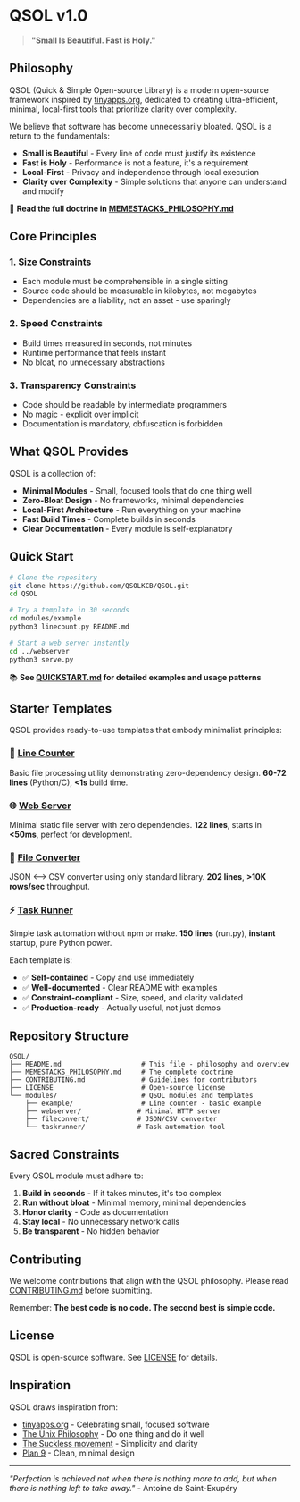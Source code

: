 # QSOL v1.0

> **"Small Is Beautiful. Fast is Holy."**

## Philosophy

QSOL (Quick & Simple Open-source Library) is a modern open-source framework inspired by [tinyapps.org](https://tinyapps.org), dedicated to creating ultra-efficient, minimal, local-first tools that prioritize clarity over complexity.

We believe that software has become unnecessarily bloated. QSOL is a return to the fundamentals:
- **Small is Beautiful** - Every line of code must justify its existence
- **Fast is Holy** - Performance is not a feature, it's a requirement
- **Local-First** - Privacy and independence through local execution
- **Clarity over Complexity** - Simple solutions that anyone can understand and modify

📖 **Read the full doctrine in [MEMESTACKS_PHILOSOPHY.md](MEMESTACKS_PHILOSOPHY.md)**

## Core Principles

### 1. **Size Constraints**
- Each module must be comprehensible in a single sitting
- Source code should be measurable in kilobytes, not megabytes
- Dependencies are a liability, not an asset - use sparingly

### 2. **Speed Constraints**
- Build times measured in seconds, not minutes
- Runtime performance that feels instant
- No bloat, no unnecessary abstractions

### 3. **Transparency Constraints**
- Code should be readable by intermediate programmers
- No magic - explicit over implicit
- Documentation is mandatory, obfuscation is forbidden

## What QSOL Provides

QSOL is a collection of:
- **Minimal Modules** - Small, focused tools that do one thing well
- **Zero-Bloat Design** - No frameworks, minimal dependencies
- **Local-First Architecture** - Run everything on your machine
- **Fast Build Times** - Complete builds in seconds
- **Clear Documentation** - Every module is self-explanatory

## Quick Start

```bash
# Clone the repository
git clone https://github.com/QSOLKCB/QSOL.git
cd QSOL

# Try a template in 30 seconds
cd modules/example
python3 linecount.py README.md

# Start a web server instantly
cd ../webserver
python3 serve.py
```

📚 **See [QUICKSTART.md](QUICKSTART.md) for detailed examples and usage patterns**

## Starter Templates

QSOL provides ready-to-use templates that embody minimalist principles:

### 🧮 [Line Counter](modules/example/) 
Basic file processing utility demonstrating zero-dependency design. **60-72 lines** (Python/C), **<1s** build time.

### 🌐 [Web Server](modules/webserver/)
Minimal static file server with zero dependencies. **122 lines**, starts in **<50ms**, perfect for development.

### 🔄 [File Converter](modules/fileconvert/)
JSON ⟷ CSV converter using only standard library. **202 lines**, **>10K rows/sec** throughput.

### ⚡ [Task Runner](modules/taskrunner/)
Simple task automation without npm or make. **150 lines** (run.py), **instant** startup, pure Python power.

Each template is:
- ✅ **Self-contained** - Copy and use immediately
- ✅ **Well-documented** - Clear README with examples
- ✅ **Constraint-compliant** - Size, speed, and clarity validated
- ✅ **Production-ready** - Actually useful, not just demos

## Repository Structure

```
QSOL/
├── README.md                    # This file - philosophy and overview
├── MEMESTACKS_PHILOSOPHY.md     # The complete doctrine
├── CONTRIBUTING.md              # Guidelines for contributors
├── LICENSE                      # Open-source license
└── modules/                     # QSOL modules and templates
    ├── example/                 # Line counter - basic example
    ├── webserver/              # Minimal HTTP server
    ├── fileconvert/            # JSON/CSV converter
    └── taskrunner/             # Task automation tool
```

## Sacred Constraints

Every QSOL module must adhere to:

1. **Build in seconds** - If it takes minutes, it's too complex
2. **Run without bloat** - Minimal memory, minimal dependencies
3. **Honor clarity** - Code as documentation
4. **Stay local** - No unnecessary network calls
5. **Be transparent** - No hidden behavior

## Contributing

We welcome contributions that align with the QSOL philosophy. Please read [CONTRIBUTING.md](CONTRIBUTING.md) before submitting.

Remember: **The best code is no code. The second best is simple code.**

## License

QSOL is open-source software. See [LICENSE](LICENSE) for details.

## Inspiration

QSOL draws inspiration from:
- [tinyapps.org](https://tinyapps.org) - Celebrating small, focused software
- [The Unix Philosophy](https://en.wikipedia.org/wiki/Unix_philosophy) - Do one thing and do it well
- [The Suckless movement](https://suckless.org) - Simplicity and clarity
- [Plan 9](https://9p.io/plan9/) - Clean, minimal design

---

*"Perfection is achieved not when there is nothing more to add, but when there is nothing left to take away."* - Antoine de Saint-Exupéry
